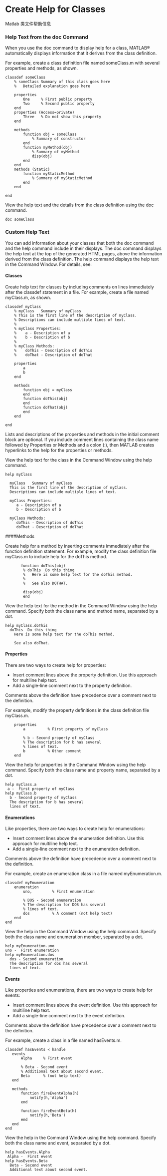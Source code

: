 # Create Help for Classes

Matlab 类文件帮助信息

### Help Text from the doc Command
When you use the doc command to display help for a class, MATLAB® automatically displays information that it derives from the class definition.

For example, create a class definition file named someClass.m with several properties and methods, as shown.
```
classdef someClass
    % someClass Summary of this class goes here
    %   Detailed explanation goes here

    properties
        One     % First public property
        Two     % Second public property
    end
    properties (Access=private)
        Three   % Do not show this property
    end

    methods
        function obj = someClass
            % Summary of constructor
        end
        function myMethod(obj)
            % Summary of myMethod
            disp(obj)
        end
    end
    methods (Static)
        function myStaticMethod
            % Summary of myStaticMethod
        end
    end

end
```

View the help text and the details from the class definition using the doc command.

    doc someClass


### Custom Help Text
You can add information about your classes that both the doc command and the help command include in their displays. The doc command displays the help text at the top of the generated HTML pages, above the information derived from the class definition. The help command displays the help text in the Command Window. For details, see:

#### Classes

Create help text for classes by including comments on lines immediately after the classdef statement in a file. For example, create a file named myClass.m, as shown.

```
classdef myClass
    % myClass   Summary of myClass
    % This is the first line of the description of myClass.
    % Descriptions can include multiple lines of text.
    %
    % myClass Properties:
    %    a - Description of a
    %    b - Description of b
    %
    % myClass Methods:
    %    doThis - Description of doThis
    %    doThat - Description of doThat

    properties
        a
        b
    end

    methods
        function obj = myClass
        end
        function doThis(obj)
        end
        function doThat(obj)
        end
    end

end
```

Lists and descriptions of the properties and methods in the initial comment block are optional. If you include comment lines containing the class name followed by Properties or Methods and a colon (:), then MATLAB creates hyperlinks to the help for the properties or methods.

View the help text for the class in the Command Window using the help command.

```
help myClass

  myClass   Summary of myClass
  This is the first line of the description of myClass.
  Descriptions can include multiple lines of text.

  myClass Properties:
     a - Description of a
     b - Description of b

  myClass Methods:
     doThis - Description of doThis
     doThat - Description of doThat
```

####Methods

Create help for a method by inserting comments immediately after the function definition statement. For example, modify the class definition file myClass.m to include help for the doThis method.

```
       function doThis(obj)
        % doThis  Do this thing
        %   Here is some help text for the doThis method.
        %
        %   See also DOTHAT.

        disp(obj)
        end    
```

View the help text for the method in the Command Window using the help command. Specify both the class name and method name, separated by a dot.

```
help myClass.doThis
  doThis  Do this thing
    Here is some help text for the doThis method.

    See also doThat.
```

#### Properties

There are two ways to create help for properties:

* Insert comment lines above the property definition. Use this approach for multiline help text.
* Add a single-line comment next to the property definition.

Comments above the definition have precedence over a comment next to the definition.

For example, modify the property definitions in the class definition file myClass.m.

```
    properties
        a          % First property of myClass

        % b - Second property of myClass
        % The description for b has several
        % lines of text.
        b          % Other comment
    end
```

View the help for properties in the Command Window using the help command. Specify both the class name and property name, separated by a dot.

```
help myClass.a
 a -  First property of myClass
help myClass.b
  b - Second property of myClass
  The description for b has several
  lines of text.
```

#### Enumerations

Like properties, there are two ways to create help for enumerations:

* Insert comment lines above the enumeration definition. Use this approach for multiline help text.
* Add a single-line comment next to the enumeration definition.

Comments above the definition have precedence over a comment next to the definition.

For example, create an enumeration class in a file named myEnumeration.m.

```
classdef myEnumeration
    enumeration
        uno,         % First enumeration

        % DOS - Second enumeration
        % The description for DOS has several
        % lines of text.
        dos          % A comment (not help text)
    end
end
```

View the help in the Command Window using the help command. Specify both the class name and enumeration member, separated by a dot.

```
help myEnumeration.uno
uno -  First enumeration
help myEnumeration.dos
  dos - Second enumeration
  The description for dos has several
  lines of text.
```

#### Events

Like properties and enumerations, there are two ways to create help for events:

* Insert comment lines above the event definition. Use this approach for multiline help text.
* Add a single-line comment next to the event definition.

Comments above the definition have precedence over a comment next to the definition.

For example, create a class in a file named hasEvents.m.

```
classdef hasEvents < handle
   events
       Alpha     % First event

       % Beta - Second event
       % Additional text about second event.
       Beta      % (not help text)
   end

   methods
       function fireEventAlpha(h)
           notify(h,'Alpha')
       end

       function fireEventBeta(h)
           notify(h,'Beta')
       end
   end
end
```

View the help in the Command Window using the help command. Specify both the class name and event, separated by a dot.

```
help hasEvents.Alpha
 Alpha -  First event
help hasEvents.Beta
  Beta - Second event
  Additional text about second event.
```
